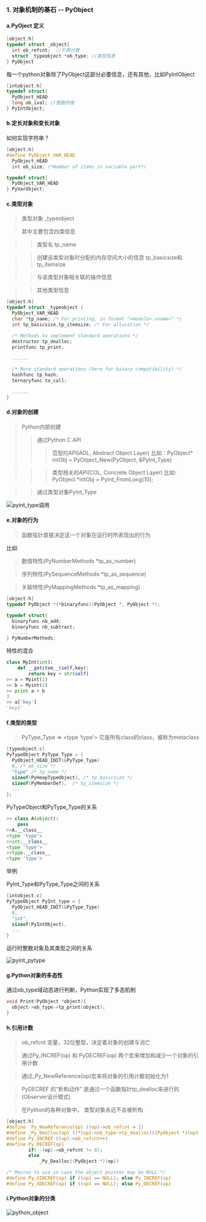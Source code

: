 ### 1. 对象机制的基石 -- PyObject

#### a.PyOject 定义

```c
[object.h]
typedef struct _object{
  int ob_refcnt;  //引用计数
  struct _typeobject *ob_type; //类型信息
} PyObject
```

<p>每一个python对象除了PyObject这部分必要信息，还有其他，比如PyIntObject</p>

```c
[intobject.h]
typedef struct{
  PyObject_HEAD
  long ob_ival; //整数的值
} PyIntObject;
```

#### b.定长对象和变长对象
如何实现字符串？
```c
[object.h]
#define PyObject_VAR_HEAD
  PyObject_HEAD
  int ob_size; /*Number of items in variable part*/

typedef struct{
  PyObject_VAR_HEAD
} PyVarObject;
```

#### c.类型对象

> 类型对象 _typeobject

> 其中主要包含四类信息

>> 类型名 tp_name

>> 创建该类型对象时分配的内存空间大小的信息 tp_basicsize和tp_itemsize

>> 与该类型对象相关联的操作信息

>> 其他类型信息

```c
[object.h]
typedef struct _typeobject {
  PyObject_VAR_HEAD
  char *tp_name; /* For printing, in format "<module>.<name>" */
  int tp_basicsize,tp_itemsize; /* For allocation */

  /* Methods to implement standard operations */
  destructor tp_dealloc;
  printfunc tp_print;

  ......

  /* More standard operations (here for binary compatibility) */
  hashfunc tp_hash;
  ternaryfunc to_call;

  ......
}
```

#### d.对象的创建

> Python内部创建
>> 通过Python C API
>>> 范型的API(AOL, Abstract Object Layer) 比如：PyObject* intObj = PyObject_New(PyObject, &PyInt_Type)

>>> 类型相关的API(COL, Concrete Object Layer) 比如: PyObject *intObj = PyInt_FromLong(10);

>> 通过类型对象PyInt_Type

![pyint_type调用](/image/pyint_type.png)

#### e.对象的行为
> 函数指针直接决定这一个对象在运行时所表现出的行为

<p>比如</p>

> 数值特性(PyNumberMethods *tp_as_number)

> 序列特性(PySequenceMethods *tp_as_sequence)

> 关联特性(PyMappingMethods *tp_as_mapping)

```c
[object.h]
typedef PyObject *(*binaryfunc)(PyObject *, PyObject *);

typedef struct{
  binaryfunc nb_add;
  binaryfunc nb_subtract;
  ......
} PyNumberMethods;
```

<p>特性的混合</p>

```python
class MyInt(int):
    def __getitem__(self,key):
        return key + str(self)
>> a = Myint(1)
>> b = Myint(2)
>> print a + b
3
>> a['key']
'key1'
```

#### f.类型的类型
> PyType_Type => <type 'type'> 它是所有class的class，被称为metaclass

```c
[typeobject.c]
PyTypeObject PyType_Type = {
  PyObject_HEAD_INIT(&PyType_Type)
  0, /* ob_size */
  "type" /* tp_name */
  sizeof(PyHeapTypeObject), /* tp_basicsize */
  sizeof(PyMemberDef),  /* tp_itemsize */
  ...
};
```

<p>PyTypeObject和PyType_Type的关系</p>

```python
>> class A(object):
    pass
>>A.__class__
<type 'type'>
>>int.__class__
<type 'type'>
>>type.__class__
<type 'type'>
```
<p>举例</p>

<p>PyInt_Type和PyType_Type之间的关系</p>

```c
[intobject.c]
PyTypeObject PyInt_type = {
  PyObject_HEAD_INIT(&PyType_Type)
  0,
  "int",
  sizeof(PyIntObject),
  ...
}
```
<p>运行时整数对象及其类型之间的关系</p>

![pyint_pytype](/image/pyint_pytype.png)

#### g.Python对象的多态性

<p>通过ob_type域动态进行判断，Python实现了多态机制</p>

```c
void Print(PyObject *object){
  object->ob_type->tp_print(object);
}
```

#### h.引用计数

> ob_refcnt 变量，32位整型，决定着对象的创建与消亡

> 通过Py_INCREF(op) 和 PyDECREF(op) 两个宏来增加和减少一个对象的引用计数

> 通过_Py_NewReference(op)宏来将对象的引用计数初始化为1

> PyDECREF 的“析构动作” 是通过一个函数指针tp_dealloc来进行的(Observer设计模式)

> 在Python的各种对象中， 类型对象永远不会被析构

```c
[object.h]
#define _Py_NewReference(op) ((op)->ob_refcnt = 1)
#define _Py_Dealloc(op) ((*(op)->ob_type->tp_dealloc)((PyObject *)(op)))
#define Py_INCREF ((op)->ob_refcnt++)
#define Py_DECREF(op)
        if(--(op)->ob_refcnt != 0);
        else
            _Py_Dealloc((PyObject *)(op))

/* Macros to use in case the object pointer may be NULL */
#define Py_XINCREF(op) if ((op) == NULL); else Py_INCREF(op)
#define Py_XDECREF(op) if ((op) == NULL); else Py_DECREF(op)
```

#### i.Python对象的分类

![python_object](/image/python_object.png)
